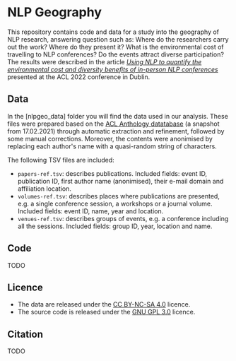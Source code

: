 # NLP Geography

This repository contains code and data for a study into the geography of NLP research, answering question such as: Where do the researchers carry out the work? Where do they present it? What is the environmental cost of travelling to NLP conferences? Do the events attract diverse participation? The results were described in the article *[Using NLP to quantify the environmental cost and diversity benefits of in-person NLP conferences](TODO)* presented at the ACL 2022 conference in Dublin.

## Data

In the [nlpgeo_data] folder you will find the data used in our analysis. These files were prepared based on the [ACL Anthology datatabase](https://github.com/acl-org/acl-anthology/tree/master/data/xml) (a snapshot from 17.02.2021) through automatic extraction and refinement, followed by some manual corrections. Moreover, the contents were anonimised by replacing each author's name with a quasi-random string of characters.

The following TSV files are included:
* ```papers-ref.tsv```: describes publications. Included fields: event ID, publication ID, first author name (anonimised), their e-mail domain and affiliation location.
* ```volumes-ref.tsv```: describes places where publications are presented, e.g. a single conference session, a workshops or a journal volume. Included fields: event ID, name, year and location.
* ```venues-ref.tsv```: describes groups of events, e.g. a conference including all the sessions. Included fields: group ID, year, location and name.

## Code

TODO

## Licence

* The data are released under the [CC BY-NC-SA 4.0](https://creativecommons.org/licenses/by-nc-sa/4.0/) licence.
* The source code is released under the [GNU GPL 3.0](https://www.gnu.org/licenses/gpl-3.0.html) licence.

## Citation

TODO
